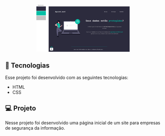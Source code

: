 <p align="center">
  <img alt="Preview do projeto desenvolvido." src="preview/Desafio - Avançado e acessível.png" width="60%">
</p>


## 🚀 Tecnologias

Esse projeto foi desenvolvido com as seguintes tecnologias:

- HTML
- CSS

## 💻 Projeto

Nesse projeto foi desenvolvido uma página inicial de um site para empresas de segurança da informação.
